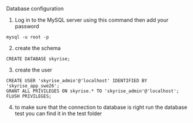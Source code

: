 Database configuration
1. Log in to the MySQL server using this command then add your password
```
mysql -u root -p
```
2. create the schema 
```
CREATE DATABASE skyrise;
```
3. create the user
```
CREATE USER 'skyrise_admin'@'localhost' IDENTIFIED BY 'skyrise_app_swe26';
GRANT ALL PRIVILEGES ON skyrise.* TO 'skyrise_admin'@'localhost';
FLUSH PRIVILEGES;
```
4. to make sure that the connection to database is right run the database test you can find it in the test folder